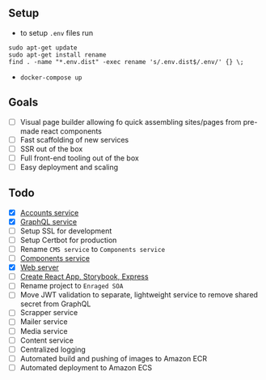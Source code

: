 Setup
--

- to setup `.env` files run 
```shell
sudo apt-get update 
sudo apt-get install rename
find . -name "*.env.dist" -exec rename 's/.env.dist$/.env/' {} \;
```
- `docker-compose up`

Goals
--
* [ ] Visual page builder allowing fo quick assembling sites/pages from pre-made react components
* [ ] Fast scaffolding of new services
* [ ] SSR out of the box 
* [ ] Full front-end tooling out of the box
* [ ] Easy deployment and scaling 

Todo
--

* [x] [Accounts service](https://github.com/gniewomir/django-react-cms/tree/master/services/accounts)
* [x] [GraphQL service](https://github.com/gniewomir/django-react-cms/tree/master/services/graphql)
* [ ] Setup SSL for development
* [ ] Setup Certbot for production
* [ ] Rename `CMS service` to `Components service` 
* [ ] [Components service](https://github.com/gniewomir/django-react-cms/tree/master/services/cms)
* [x] [Web server](https://github.com/gniewomir/django-react-cms/tree/master/services/nginx)
* [ ] [Create React App, Storybook, Express](https://github.com/gniewomir/django-react-cms/tree/master/services/react)
* [ ] Rename project to `Enraged SOA`
* [ ] Move JWT validation to separate, lightweight service to remove shared secret from GraphQL
* [ ] Scrapper service
* [ ] Mailer service
* [ ] Media service
* [ ] Content service
* [ ] Centralized logging 
* [ ] Automated build and pushing of images to Amazon ECR
* [ ] Automated deployment to Amazon ECS